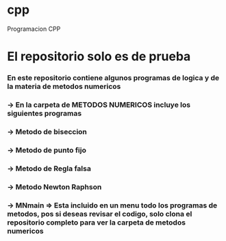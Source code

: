 # cpp
Programacion CPP
# El repositorio solo es de prueba 
### En este repositorio contiene algunos programas de logica y de la materia de metodos numericos
### -> En la carpeta de METODOS NUMERICOS incluye los siguientes programas
### -> Metodo de biseccion 
### -> Metodo de punto fijo 
### -> Metodo de Regla falsa 
### -> Metodo Newton Raphson
### -> MNmain => Esta incluido en un menu todo los programas de metodos, pos si deseas revisar el codigo, solo clona el repositorio completo para ver la carpeta de metodos numericos
 

